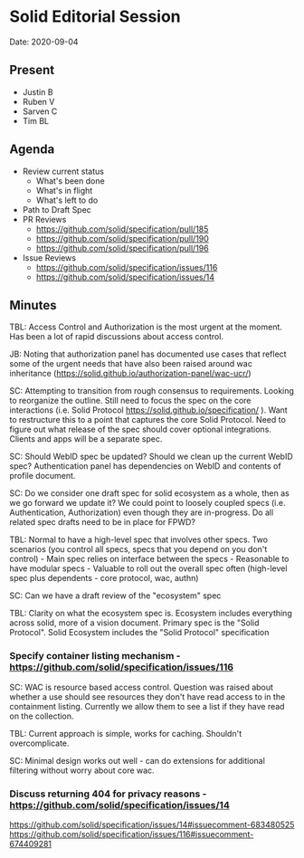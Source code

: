 # Solid Editorial Session
Date: 2020-09-04

## Present

- Justin B
- Ruben V
- Sarven C
- Tim BL

## Agenda

- Review current status
    - What's been done
    - What's in flight
    - What's left to do
- Path to Draft Spec
- PR Reviews
    - https://github.com/solid/specification/pull/185
    - https://github.com/solid/specification/pull/190
    - https://github.com/solid/specification/pull/196
- Issue Reviews
    - https://github.com/solid/specification/issues/116
    - https://github.com/solid/specification/issues/14

## Minutes

TBL: Access Control and Authorization is the most urgent at the moment. Has been a lot of rapid discussions about access control.

JB: Noting that authorization panel has documented use cases that reflect some of the urgent needs that have also been raised around wac inheritance (https://solid.github.io/authorization-panel/wac-ucr/)

SC: Attempting to transition from rough consensus to requirements. Looking to reorganize the outline. Still need to focus the spec on the core interactions (i.e. Solid Protocol https://solid.github.io/specification/ ). Want to restructure this to a point that captures the core Solid Protocol. Need to figure out what release of the spec should cover optional integrations. Clients and apps will be a separate spec.

SC: Should WebID spec be updated? Should we clean up the current WebID spec? Authentication panel has dependencies on WebID and contents of profile document.

SC: Do we consider one draft spec for solid ecosystem as a whole, then as we go forward we update it? We could point to loosely coupled specs (i.e. Authentication, Authorization) even though they are in-progress. Do all related spec drafts need to be in place for FPWD?

TBL: Normal to have a high-level spec that involves other specs. Two scenarios (you control all specs, specs that you depend on you don't control)
    - Main spec relies on interface between the specs
    - Reasonable to have modular specs
    - Valuable to roll out the overall spec often (high-level spec plus dependents - core protocol, wac, authn)
    
SC: Can we have a draft review of the "ecosystem" spec

TBL: Clarity on what the ecosystem spec is. Ecosystem includes everything across solid, more of a vision document. Primary spec is the "Solid Protocol". Solid Ecosystem includes the "Solid Protocol" specification

### Specify container listing mechanism - https://github.com/solid/specification/issues/116

SC: WAC is resource based access control. Question was raised about whether a use should see resources they don't have read access to in the containment listing. Currently we allow them to see a list if they have read on the collection.

TBL: Current approach is simple, works for caching. Shouldn't overcomplicate.

SC: Minimal design works out well - can do extensions for additional filtering without worry about core wac.

### Discuss returning 404 for privacy reasons - https://github.com/solid/specification/issues/14

https://github.com/solid/specification/issues/14#issuecomment-683480525
https://github.com/solid/specification/issues/116#issuecomment-674409281


